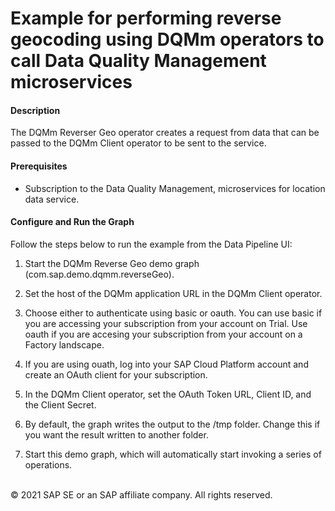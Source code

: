 Example for performing reverse geocoding using DQMm operators to call Data Quality Management microservices
===========
#### Description
The DQMm Reverser Geo operator creates a request from data that can be passed to the DQMm Client operator to be sent to the service.

#### Prerequisites
* Subscription to the Data Quality Management, microservices for location data service.

#### Configure and Run the Graph
Follow the steps below to run the example from the Data Pipeline UI:

1. Start the DQMm Reverse Geo demo graph (com.sap.demo.dqmm.reverseGeo).

2. Set the host of the DQMm application URL in the DQMm Client operator.

3. Choose either to authenticate using basic or oauth. You can use basic if you are accessing your subscription from your account on Trial. Use oauth if you are accesing your subscription from your account on a Factory landscape.

4. If you are using ouath, log into your SAP Cloud Platform account and create an OAuth client for your subscription.

5. In the DQMm Client operator, set the OAuth Token URL, Client ID, and the Client Secret.

6. By default, the graph writes the output to the /tmp folder. Change this if you want the result written to another folder.

7. Start this demo graph, which will automatically start invoking a series of operations.

<br>
<div class="footer">  
   &copy; 2021 SAP SE or an SAP affiliate company. All rights reserved.
</div>
